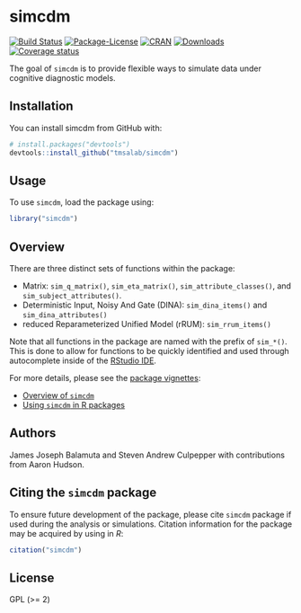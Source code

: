 
<!-- README.md is generated from README.Rmd. Please edit that file -->

# simcdm

[![Build
Status](https://travis-ci.org/tmsalab/simcdm.svg)](https://travis-ci.org/tmsalab/simcdm)
[![Package-License](http://img.shields.io/badge/license-GPL%20\(%3E=2\)-brightgreen.svg?style=flat)](http://www.gnu.org/licenses/gpl-2.0.html)
[![CRAN](http://www.r-pkg.org/badges/version/simcdm)](https://cran.r-project.org/package=simcdm)
[![Downloads](http://cranlogs.r-pkg.org/badges/simcdm?color=brightgreen)](http://www.r-pkg.org/pkg/simcdm)
[![Coverage
status](https://codecov.io/gh/tmsalab/simcdm/branch/master/graph/badge.svg)](https://codecov.io/github/tmsalab/simcdm?branch=master)

The goal of `simcdm` is to provide flexible ways to simulate data under
cognitive diagnostic models.

## Installation

You can install simcdm from GitHub with:

``` r
# install.packages("devtools")
devtools::install_github("tmsalab/simcdm")
```

## Usage

To use `simcdm`, load the package using:

``` r
library("simcdm")
```

## Overview

There are three distinct sets of functions within the package:

  - Matrix: `sim_q_matrix()`, `sim_eta_matrix()`,
    `sim_attribute_classes()`, and `sim_subject_attributes()`.
  - Deterministic Input, Noisy And Gate (DINA): `sim_dina_items()` and
    `sim_dina_attributes()`
  - reduced Reparameterized Unified Model (rRUM): `sim_rrum_items()`

Note that all functions in the package are named with the prefix of
`sim_*()`. This is done to allow for functions to be quickly identified
and used through autocomplete inside of the [RStudio
IDE](https://www.rstudio.com).

For more details, please see the [package vignettes](vignettes/):

  - [Overview of `simcdm`](vignettes/overview-simcdm.html)
  - [Using `simcdm` in R packages](vignettes/simcdm-in-packages.html)

## Authors

James Joseph Balamuta and Steven Andrew Culpepper with contributions
from Aaron Hudson.

## Citing the `simcdm` package

To ensure future development of the package, please cite `simcdm`
package if used during the analysis or simulations. Citation information
for the package may be acquired by using in *R*:

``` r
citation("simcdm")
```

## License

GPL (\>= 2)
